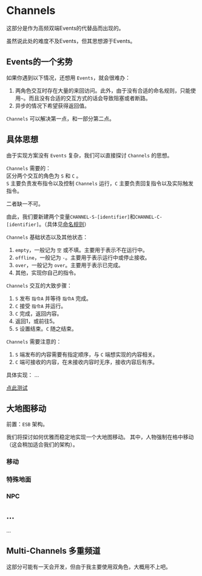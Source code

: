 # Channels

这部分是作为高频双端Events的代替品而出现的。

虽然说此处的难度不及Events，但其思想源于Events。

## Events的一个劣势

如果你遇到以下情况，还想用 `Events`，就会很难办：  
1. 两角色交互时存在大量的来回访问。此外，由于没有合适的命名规则，只能使用`~`。而且没有合适的交互方式的话会导致阻塞或者断路。  
2. 异步的情况下希望获得返回值。

`Channels` 可以解决第一点，和一部分第二点。

## 具体思想

由于实现方案没有 `Events` 复杂，我们可以直接探讨 `Channels` 的思想。

`Channels` 需要的：  
区分两个交互的角色为 `S` 和 `C` 。  
`S` 主要负责发布指令以及控制 `Channels` 运行，`C` 主要负责回复指令以及实际触发指令。

二者缺一不可。

由此，我们要新建两个变量`CHANNEL-S-[identifier]`和`CHANNEL-C-[identifier]`。（具体见[命名规则](../Basical%20Naming%20Rules/index.md)）

`Channels` 基础状态以及其他状态：  
1. `empty`，一般记为 `空` 或不填。主要用于表示不在运行中。  
2. `offline`，一般记为 `-`。主要用于表示运行中或停止接收。  
3. `over`，一般记为 `over`。主要用于表示已完成。
4. 其他，实现你自己的指令。

`Channels` 交互的大致步骤：  
1. `S` 发布 `指令A` 并等待 `指令A` 完成。  
2. `C` 接受 `指令A` 并运行。  
3. `C` 完成，返回内容。  
4. 返回1，或前往5。  
5. `S` 设置结束。`C` 随之结束。

`Channels` 需要注意的：  
1. `S` 端发布的内容需要有指定顺序，与 `C` 端想实现的内容相关。  
2. `C` 端可接收的内容，在未接收内容时无序，接收内容后有序。

具体实现：
...

[点此测试]()

## 大地图移动
前置：`ESB` 架构。

我们将探讨如何优雅而稳定地实现一个大地图移动。
其中，人物强制在格中移动（这会稍加适合我们的架构）。

### 移动

### 特殊地面

### NPC

## ...

...

## Multi-Channels 多重频道
这部分可能有一天会开发，但由于我主要使用双角色，大概用不上吧。
